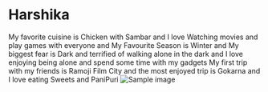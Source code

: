 # Harshika
My favorite cuisine is Chicken with Sambar and I love Watching movies and play games with everyone and My Favourite Season is Winter and My biggest fear is Dark and terrified of walking alone in the dark and I love enjoying being alone and spend some time with my gadgets My first trip with my friends is Ramoji Film City and the most enjoyed trip is Gokarna and I love eating Sweets and PaniPuri
 ![Sample image](Ocean.png)